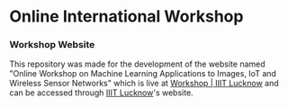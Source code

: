 # Online International Workshop

### Workshop Website

This repository was made for the development of the website named "Online Workshop on Machine Learning Applications to Images, IoT and Wireless Sensor Networks" which is live at [Workshop | IIIT Lucknow](https://iiitl.ac.in/workshop/) and can be accessed through [IIIT Lucknow](https://iiitl.ac.in/)'s website. 
